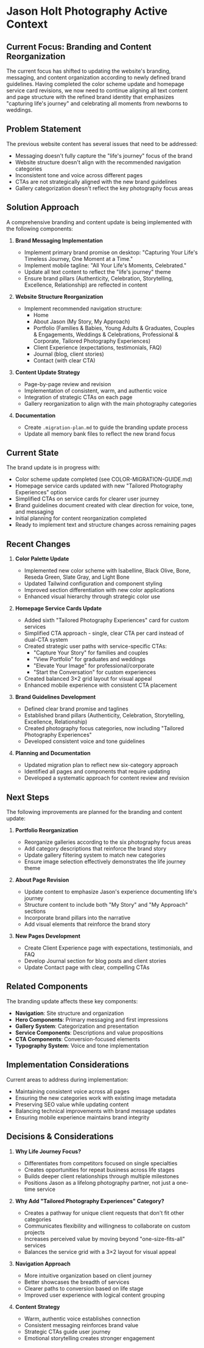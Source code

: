 # Jason Holt Photography Active Context

## Current Focus: Branding and Content Reorganization

The current focus has shifted to updating the website's branding, messaging, and content organization according to newly defined brand guidelines. Having completed the color scheme update and homepage service card revisions, we now need to continue aligning all text content and page structure with the refined brand identity that emphasizes "capturing life's journey" and celebrating all moments from newborns to weddings.

## Problem Statement

The previous website content has several issues that need to be addressed:
- Messaging doesn't fully capture the "life's journey" focus of the brand 
- Website structure doesn't align with the recommended navigation categories
- Inconsistent tone and voice across different pages
- CTAs are not strategically aligned with the new brand guidelines
- Gallery categorization doesn't reflect the key photography focus areas

## Solution Approach

A comprehensive branding and content update is being implemented with the following components:

1. **Brand Messaging Implementation**
   - Implement primary brand promise on desktop: "Capturing Your Life's Timeless Journey, One Moment at a Time."
   - Implement mobile tagline: "All Your Life's Moments, Celebrated."
   - Update all text content to reflect the "life's journey" theme
   - Ensure brand pillars (Authenticity, Celebration, Storytelling, Excellence, Relationship) are reflected in content

2. **Website Structure Reorganization**
   - Implement recommended navigation structure:
     - Home
     - About Jason (My Story, My Approach)
     - Portfolio (Families & Babies, Young Adults & Graduates, Couples & Engagements, Weddings & Celebrations, Professional & Corporate, Tailored Photography Experiences)
     - Client Experience (expectations, testimonials, FAQ)
     - Journal (blog, client stories)
     - Contact (with clear CTA)

3. **Content Update Strategy**
   - Page-by-page review and revision
   - Implementation of consistent, warm, and authentic voice
   - Integration of strategic CTAs on each page
   - Gallery reorganization to align with the main photography categories

4. **Documentation**
   - Create `.migration-plan.md` to guide the branding update process
   - Update all memory bank files to reflect the new brand focus

## Current State

The brand update is in progress with:
- Color scheme update completed (see COLOR-MIGRATION-GUIDE.md)
- Homepage service cards updated with new "Tailored Photography Experiences" option
- Simplified CTAs on service cards for clearer user journey
- Brand guidelines document created with clear direction for voice, tone, and messaging
- Initial planning for content reorganization completed
- Ready to implement text and structure changes across remaining pages

## Recent Changes

1. **Color Palette Update**
   - Implemented new color scheme with Isabelline, Black Olive, Bone, Reseda Green, Slate Gray, and Light Bone
   - Updated Tailwind configuration and component styling
   - Improved section differentiation with new color applications
   - Enhanced visual hierarchy through strategic color use

2. **Homepage Service Cards Update**
   - Added sixth "Tailored Photography Experiences" card for custom services
   - Simplified CTA approach - single, clear CTA per card instead of dual-CTA system
   - Created strategic user paths with service-specific CTAs:
     - "Capture Your Story" for families and couples
     - "View Portfolio" for graduates and weddings
     - "Elevate Your Image" for professional/corporate
     - "Start the Conversation" for custom experiences
   - Created balanced 3×2 grid layout for visual appeal
   - Enhanced mobile experience with consistent CTA placement

3. **Brand Guidelines Development**
   - Defined clear brand promise and taglines
   - Established brand pillars (Authenticity, Celebration, Storytelling, Excellence, Relationship)
   - Created photography focus categories, now including "Tailored Photography Experiences"
   - Developed consistent voice and tone guidelines

4. **Planning and Documentation**
   - Updated migration plan to reflect new six-category approach
   - Identified all pages and components that require updating
   - Developed a systematic approach for content review and revision

## Next Steps

The following improvements are planned for the branding and content update:

1. **Portfolio Reorganization**
   - Reorganize galleries according to the six photography focus areas
   - Add category descriptions that reinforce the brand story
   - Update gallery filtering system to match new categories
   - Ensure image selection effectively demonstrates the life journey theme

2. **About Page Revision**
   - Update content to emphasize Jason's experience documenting life's journey
   - Structure content to include both "My Story" and "My Approach" sections
   - Incorporate brand pillars into the narrative
   - Add visual elements that reinforce the brand story

3. **New Pages Development**
   - Create Client Experience page with expectations, testimonials, and FAQ
   - Develop Journal section for blog posts and client stories
   - Update Contact page with clear, compelling CTAs

## Related Components

The branding update affects these key components:
- **Navigation**: Site structure and organization
- **Hero Components**: Primary messaging and first impressions
- **Gallery System**: Categorization and presentation
- **Service Components**: Descriptions and value propositions 
- **CTA Components**: Conversion-focused elements
- **Typography System**: Voice and tone implementation

## Implementation Considerations

Current areas to address during implementation:
- Maintaining consistent voice across all pages
- Ensuring the new categories work with existing image metadata
- Preserving SEO value while updating content
- Balancing technical improvements with brand message updates
- Ensuring mobile experience maintains brand integrity

## Decisions & Considerations

1. **Why Life Journey Focus?**
   - Differentiates from competitors focused on single specialties
   - Creates opportunities for repeat business across life stages
   - Builds deeper client relationships through multiple milestones
   - Positions Jason as a lifelong photography partner, not just a one-time service

2. **Why Add "Tailored Photography Experiences" Category?**
   - Creates a pathway for unique client requests that don't fit other categories
   - Communicates flexibility and willingness to collaborate on custom projects
   - Increases perceived value by moving beyond "one-size-fits-all" services
   - Balances the service grid with a 3×2 layout for visual appeal

3. **Navigation Approach**
   - More intuitive organization based on client journey
   - Better showcases the breadth of services
   - Clearer paths to conversion based on life stage
   - Improved user experience with logical content grouping

4. **Content Strategy**
   - Warm, authentic voice establishes connection
   - Consistent messaging reinforces brand value
   - Strategic CTAs guide user journey
   - Emotional storytelling creates stronger engagement
